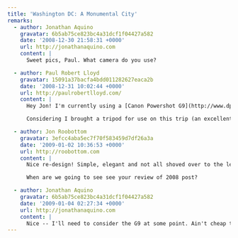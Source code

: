 ```yaml
---
title: 'Washington DC: A Monumental City'
remarks:
  - author: Jonathan Aquino
    gravatar: 6b5ab75ce823bc4a31dcf1f04427a582
    date: '2008-12-30 21:58:31 +0000'
    url: http://jonathanaquino.com
    content: |
      Sweet pics, Paul. What camera do you use?

  - author: Paul Robert Lloyd
    gravatar: 15091a37bacfa4bdd011282627eaca2b
    date: '2008-12-31 10:02:44 +0000'
    url: http://paulrobertlloyd.com/
    content: |
      Hey Jon! I'm currently using a [Canon Powershot G9](http://www.dpreview.com/reviews/canong9/)--a camera that falls somewhere between high-end compact and low-end DSLR. This means it's small enough to be able to fit in my trouser pocket (just), but at the expense of some features available in full SLRs (interchangeable lenses, better image sensors etc.)

      Considering I brought a tripod for use on this trip (an excellent investment in and of itself), and thus carried camera equipment around in my bag, I'm considering upgrading to a larger EOS range camera -- but this is a big and expensive leap!

  - author: Jon Roobottom
    gravatar: 3efcc4aba5ec7f70f583459d7df26a3a
    date: '2009-01-02 10:36:53 +0000'
    url: http://roobottom.com
    content: |
      Nice re-design! Simple, elegant and not all shoved over to the left!

      When are we going to see see your review of 2008 post?

  - author: Jonathan Aquino
    gravatar: 6b5ab75ce823bc4a31dcf1f04427a582
    date: '2009-01-04 02:27:34 +0000'
    url: http://jonathanaquino.com
    content: |
      Nice -- I'll need to consider the G9 at some point. Ain't cheap though.
---
```

